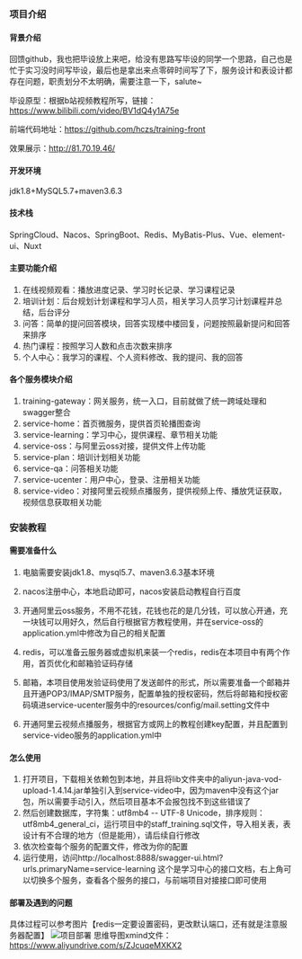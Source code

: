 ### 项目介绍

#### 背景介绍
回馈github，我也把毕设放上来吧，给没有思路写毕设的同学一个思路，自己也是忙于实习没时间写毕设，最后也是拿出来点零碎时间写了下，服务设计和表设计都存在问题，职责划分不太明确，需要注意一下，salute~

毕设原型：根据b站视频教程所写，链接：https://www.bilibili.com/video/BV1dQ4y1A75e

前端代码地址：https://github.com/hczs/training-front

效果展示：http://81.70.19.46/
#### 开发环境

jdk1.8+MySQL5.7+maven3.6.3

#### 技术栈

SpringCloud、Nacos、SpringBoot、Redis、MyBatis-Plus、Vue、element-ui、Nuxt

#### 主要功能介绍

1. 在线视频观看：播放进度记录、学习时长记录、学习课程记录
2. 培训计划：后台规划计划课程和学习人员，相关学习人员学习计划课程并总结，后台评分
3. 问答：简单的提问回答模块，回答实现楼中楼回复，问题按照最新提问和回答来排序
4. 热门课程：按照学习人数和点击次数来排序
5. 个人中心：我学习的课程、个人资料修改、我的提问、我的回答

#### 各个服务模块介绍

1. training-gateway：网关服务，统一入口，目前就做了统一跨域处理和swagger整合
2. service-home：首页微服务，提供首页轮播图查询
3. service-learning：学习中心，提供课程、章节相关功能
4. service-oss：与阿里云oss对接，提供文件上传功能
5. service-plan：培训计划相关功能
6. service-qa：问答相关功能
7. service-ucenter：用户中心，登录、注册相关功能
8. service-video：对接阿里云视频点播服务，提供视频上传、播放凭证获取，视频信息获取相关功能

### 安装教程

#### 需要准备什么

1. 电脑需要安装jdk1.8、mysql5.7、maven3.6.3基本环境

2. nacos注册中心，本地启动即可，nacos安装启动教程自行百度

3. 开通阿里云oss服务，不用不花钱，花钱也花的是几分钱，可以放心开通，充一块钱可以用好久，然后自行根据官方教程使用，并在service-oss的application.yml中修改为自己的相关配置

4. redis，可以准备云服务器或虚拟机来装一个redis，redis在本项目中有两个作用，首页优化和邮箱验证码存储

5. 邮箱，本项目使用发验证码使用了发送邮件的形式，所以需要准备一个邮箱并且开通POP3/IMAP/SMTP服务，配置单独的授权密码，然后将邮箱和授权密码填进service-ucenter服务中的resources/config/mail.setting文件中
6. 开通阿里云视频点播服务，根据官方或网上的教程创建key配置，并且配置到service-video服务的application.yml中

#### 怎么使用

1. 打开项目，下载相关依赖包到本地，并且将lib文件夹中的aliyun-java-vod-upload-1.4.14.jar单独引入到service-video中，因为maven中没有这个jar包，所以需要手动引入，然后项目基本不会报包找不到这些错误了
2. 然后创建数据库，字符集：utf8mb4 -- UTF-8 Unicode，排序规则：utf8mb4_general_ci，运行项目中的staff_training.sql文件，导入相关表，表设计有不合理的地方（但是能用），请后续自行修改
3. 依次检查每个服务的配置文件，修改为你的配置
4. 运行使用，访问http://localhost:8888/swagger-ui.html?urls.primaryName=service-learning 这个是学习中心的接口文档，右上角可以切换多个服务，查看各个服务的接口，与前端项目对接接口即可使用

#### 部署及遇到的问题
具体过程可以参考图片【redis一定要设置密码，更改默认端口，还有就是注意服务器配置】
![项目部署](https://user-images.githubusercontent.com/43227582/130637833-758b9af8-a356-415c-bd6e-e3f7f4258cf4.png)
思维导图xmind文件：https://www.aliyundrive.com/s/ZJcuqeMXKX2

